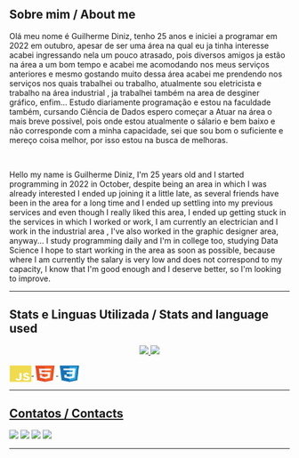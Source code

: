 <h2> Sobre mim / About me </h2>

<p> Olá meu nome é Guilherme Diniz, tenho 25 anos e iniciei a programar em 2022 em outubro, apesar de ser uma área na qual eu ja tinha interesse
    acabei ingressando nela um pouco atrasado, pois diversos amigos ja estão na área a um bom tempo e acabei me acomodando nos meus serviços anteriores
    e mesmo gostando muito dessa área acabei me prendendo nos serviços nos quais trabalhei ou trabalho, atualmente sou eletricista e trabalho na área industrial
    , ja trabalhei também na area de desginer gráfico, enfim... Estudo diariamente programação e estou na faculdade também, cursando Ciência de Dados
    espero começar a Atuar na área o mais breve possivel, pois onde estou atualmente o sálario e bem baixo e não corresponde com a minha capacidade, sei
    que sou bom o suficiente e mereço coisa melhor, por isso estou na busca de melhoras.  </p> <br>
    <p> Hello my name is Guilherme Diniz, I'm 25 years old and I started programming in 2022 in October, despite being an area in which I was already interested
        I ended up joining it a little late, as several friends have been in the area for a long time and I ended up settling into my previous services
        and even though I really liked this area, I ended up getting stuck in the services in which I worked or work, I am currently an electrician and I work in the industrial area
        , I've also worked in the graphic designer area, anyway... I study programming daily and I'm in college too, studying Data Science
        I hope to start working in the area as soon as possible, because where I am currently the salary is very low and does not correspond to my capacity, I know
        that I'm good enough and I deserve better, so I'm looking to improve. </p>
<hr>
<h2> Stats e Linguas Utilizada / Stats and language used</h2>

<div align="center">
  <a href="https://github.com/rafaballerini">
  <img height="160em" src="https://github-readme-stats.vercel.app/api?username=Dinizg97&show_icons=true&theme=monokai&include_all_commits=true&count_private=true"/>
  <img height="160em" src="https://github-readme-stats.vercel.app/api/top-langs/?username=Dinizg97&layout=compact&langs_count=7&theme=monokai"/>
</div>
  
  <div style="display: inline_block"><br>
   <img align="center" alt="Rafa-Js" height="30" width="40" src="https://raw.githubusercontent.com/devicons/devicon/master/icons/javascript/javascript-plain.svg">
   <img align="center" alt="Rafa-HTML" height="30" width="40" src="https://raw.githubusercontent.com/devicons/devicon/master/icons/html5/html5-original.svg">
   <img align="center" alt="Rafa-CSS" height="30" width="40" src="https://raw.githubusercontent.com/devicons/devicon/master/icons/css3/css3-original.svg">
  </div>
  
  <hr>
  
  <h2> Contatos / Contacts </h2>
  
  <div> 
  <a href="https://instagram.com/dinizg97/" target="_blank"><img src="https://img.shields.io/badge/-Instagram-%23E4405F?style=for-the-badge&logo=instagram&logoColor=white" target="_blank"></a>
 	<a href="https://discord.gg/SnoX#2906" target="_blank"><img src="https://img.shields.io/badge/Discord-7289DA?style=for-the-badge&logo=discord&logoColor=white" target="_blank"></a> 
  <a href = "mailto:dinizg1404@gmail.com"><img src="https://img.shields.io/badge/-Gmail-%23333?style=for-the-badge&logo=gmail&logoColor=white" target="_blank"></a>
  <a href="https://www.linkedin.com/in/guilherme-diniz-b7a701248/" target="_blank"><img src="https://img.shields.io/badge/-LinkedIn-%230077B5?style=for-the-badge&logo=linkedin&logoColor=white" target="_blank"></a> 
  <hr>
    
    
    
